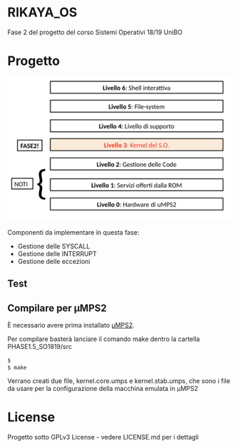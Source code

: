# RIKAYA_OS
Fase 2 del progetto del corso Sistemi Operativi 18/19 UniBO

# Progetto
![Schema OS](./Livelli.png)

Componenti da implementare in questa fase:

* Gestione delle SYSCALL
* Gestione delle INTERRUPT
* Gestione delle eccezioni

## Test


## Compilare per μMPS2
È necessario avere prima installato [μMPS2](https://github.com/tjonjic/umps).

Per compilare basterà lanciare il comando make dentro la cartella PHASE1.5_SO1819/src
```
$
$ make
```
Verrano creati due file, kernel.core.umps e kernel.stab.umps, che sono i file da usare per la configurazione della macchina emulata in μMPS2


# License
Progetto sotto GPLv3 License - vedere LICENSE.md per i dettagli
